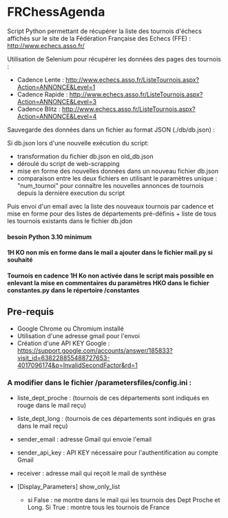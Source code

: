 # FRChessAgenda

Script Python permettant de récupérer la liste des tournois d'échecs affichés sur le site de la Fédération Française des Echecs (FFE) : http://www.echecs.asso.fr/

Utilisation de Selenium pour récupérer les données des pages des tournois :
- Cadence Lente : http://www.echecs.asso.fr/ListeTournois.aspx?Action=ANNONCE&Level=1
- Cadence Rapide : http://www.echecs.asso.fr/ListeTournois.aspx?Action=ANNONCE&Level=3
- Cadence Blitz : http://www.echecs.asso.fr/ListeTournois.aspx?Action=ANNONCE&Level=4



Sauvegarde des données dans un fichier au format JSON (./db/db.json) :

Si db.json lors d'une nouvelle exécution du script:
- transformation du fichier db.json en old_db.json
- déroulé du script de web-scrapping
- mise en forme des nouvelles données dans un nouveau fichier db.json
- comparaison entre les deux fichiers en utilisant le paramètres unique : "num_tournoi" pour connaître les nouvelles annonces de tournois depuis la dernière execution du script


Puis envoi d'un email avec la liste des nouveaux tournois par cadence et mise en forme pour des listes de départements pré-définis + liste de tous les tournois existants dans le fichier db.jdon

#### besoin Python 3.10 minimum
#### 1H KO non mis en forme dans le mail a ajouter dans le fichier mail.py si souhaité
#### Tournois en cadence 1H Ko non activée dans le script mais possible en enlevant la mise en commentaires du paramètres HKO dans le fichier constantes.py dans le répertoire /constantes


## Pre-requis

- Google Chrome ou Chromium installé
- Utilisation d'une adresse gmail pour l'envoi
- Création d'une API KEY Google : https://support.google.com/accounts/answer/185833?visit_id=638228855488727653-4017096174&p=InvalidSecondFactor&rd=1

### A modifier dans le fichier /parametersfiles/config.ini :

- liste_dept_proche : (tournois de ces départements sont indiqués en rouge dans le mail reçu)
- liste_dept_long : (tournois de ces départements sont indiqués en gras dans le mail reçu)
- sender_email : adresse Gmail qui envoie l'email
- sender_api_key : API KEY nécessaire pour l'authentification au compte Gmail
- receiver : adresse mail qui reçoit le mail de synthèse

- [Display_Parameters] show_only_list
  -  si False : ne montre dans le mail qui les tournois des Dept Proche et Long. Si True : montre tous les tournois de France

